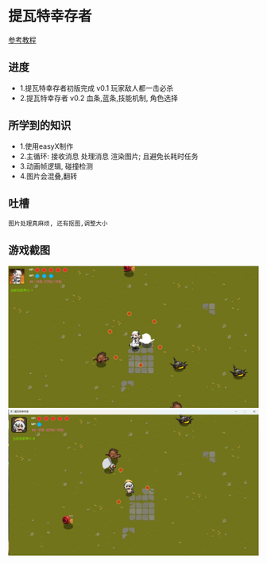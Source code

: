 # 提瓦特幸存者

[参考教程](https://www.bilibili.com/video/BV1eM4m1S74K)

## 进度
- 1.提瓦特幸存者初版完成 v0.1 玩家敌人都一击必杀
- 2.提瓦特幸存者 v0.2 血条,蓝条,技能机制, 角色选择

## 所学到的知识
- 1.使用easyX制作
- 2.主循环: 接收消息 处理消息 渲染图片; 且避免长耗时任务
- 3.动画帧逻辑, 碰撞检测
- 4.图片会混叠,翻转

## 吐槽
```
图片处理真麻烦, 还有抠图,调整大小
```

## 游戏截图
![图片](showing/1.jpg)
![图片](showing/2.jpg)
